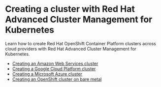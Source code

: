 # Creating a cluster with Red Hat Advanced Cluster Management for Kubernetes

Learn how to create Red Hat OpenShift Container Platform clusters across cloud providers with Red Hat Advanced Cluster Management for Kubernetes.

- [Creating an Amazon Web Services cluster](create_ocp_aws.md)  
- [Creating a Google Cloud Platform cluster](create_gke.md)  
- [Creating a Microsoft Azure cluster](create_aks.md)
- [Creating an OpenShift cluster on bare metal](create_bare.md)
